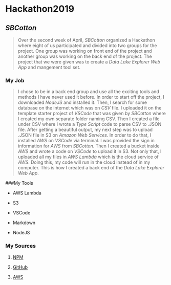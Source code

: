 # Hackathon2019

## _SBCotton_



> Over the second week of April, _SBCotton_ organized a Hackathon where eight of us participated and divided into two groups for the project. One group was working on front end of the project and another group was working on the back end of the project. The project that we were given was to create a _Data Lake Explorer Web App_ and mangement tool set.



### My Job

> I chose to be in a back end group and use all the exciting tools and methods I have never used it before. In order to start off the project, I downloaded _NodeJS_ and installed it. Then, I search for some database on the internet which was on _CSV_ file. I uploaded it on the template starter project of _VSCode_ that was given by _SBCotton_ where I created my own separate folder naming CSV. Then I created a file under CSV where I wrote a _Type Script_ code to parse CSV to .JSON file. After getting a beautiful output, my next step was to upload .JSON file in S3 on _Amazon Web Services_. In order to do that, I installed _AWS_ on _VSCode_ via terminal. I was provided the sign in information for _AWS_ from _SBCotton_. Then I created a bucket inside _AWS_ and wrote a code on _VSCode_ to upload it in S3. Not only that, I uploaded all my files in _AWS Lambda_ which is the cloud service of _AWS_. Doing this, my code will run in the cloud instead of in my computer. This is how I created a back end of the *Data Lake Explorer Web App*.



###My Tools

* AWS Lambda

* S3

* VSCode

* Markdown

* NodeJS

  

### My Sources

1. [NPM](https://www.npmjs.com/)

2. [GitHub](https://www.github.com/)

3. [AWS](https://aws/amazon.com/)